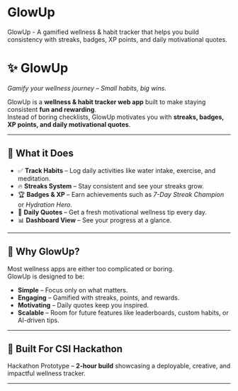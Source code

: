 # GlowUp
GlowUp - A gamified wellness &amp; habit tracker that helps you build consistency with streaks, badges, XP points, and daily motivational quotes.

# ✨ GlowUp  
*Gamify your wellness journey – Small habits, big wins.*  

GlowUp is a **wellness & habit tracker web app** built to make staying consistent **fun and rewarding**.  
Instead of boring checklists, GlowUp motivates you with **streaks, badges, XP points, and daily motivational quotes**.  

---

## 🚀 What it Does  
- ✅ **Track Habits** – Log daily activities like water intake, exercise, and meditation.  
- 🔥 **Streaks System** – Stay consistent and see your streaks grow.  
- 🏆 **Badges & XP** – Earn achievements such as *7-Day Streak Champion* or *Hydration Hero*.  
- 🌱 **Daily Quotes** – Get a fresh motivational wellness tip every day.  
- 📊 **Dashboard View** – See your progress at a glance.  

---

## 🎨 Why GlowUp?  
Most wellness apps are either too complicated or boring.  
GlowUp is designed to be:  
- **Simple** – Focus only on what matters.  
- **Engaging** – Gamified with streaks, points, and rewards.  
- **Motivating** – Daily quotes keep you inspired.  
- **Scalable** – Room for future features like leaderboards, custom habits, or AI-driven tips.  

---

## 🌟 Built For CSI Hackathon
Hackathon Prototype – **2-hour build** showcasing a deployable, creative, and impactful wellness tracker.  

---
